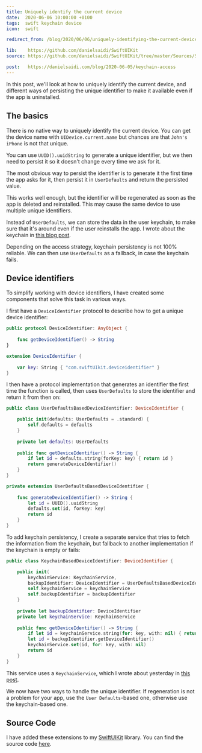 ```yaml
---
title: Uniquely identify the current device
date:  2020-06-06 10:00:00 +0100
tags:  swift keychain device
icon:  swift

redirect_from: /blog/2020/06/06/uniquely-identifying-the-current-device

lib:    https://github.com/danielsaidi/SwiftUIKit
source: https://github.com/danielsaidi/SwiftUIKit/tree/master/Sources/SwiftUIKit/Device

post:   https://danielsaidi.com/blog/2020-06-05/keychain-access
---
```


In this post, we'll look at how to uniquely identify the current device, and different ways of persisting the unique identifier to make it available even if the app is uninstalled.


## The basics

There is no native way to uniquely identify the current device. You can get the device name with `UIDevice.current.name` but chances are that `John's iPhone` is not that unique.

You can use `UUID().uuidString` to generate a unique identifier, but we then need to persist it so it doesn't change every time we ask for it. 

The most obvious way to persist the identifier is to generate it the first time the app asks for it, then persist it in `UserDefaults` and return the persisted value.

This works well enough, but the identifier will be regenerated as soon as the app is deleted and reinstalled. This may cause the same device to use multiple unique identifiers.

Instead of `UserDefaults`, we can store the data in the user keychain, to make sure that it's around even if the user reinstalls the app. I wrote about the keychain in [this blog post]({{page.post}}).

Depending on the access strategy, keychain persistency is not 100% reliable. We can then use `UserDefaults` as a fallback, in case the keychain fails.


## Device identifiers

To simplify working with device identifiers, I have created some components that solve this task in various ways. 

I first have a `DeviceIdentifier` protocol to describe how to get a unique device identifier:

```swift
public protocol DeviceIdentifier: AnyObject {
    
    func getDeviceIdentifier() -> String
}

extension DeviceIdentifier {
    
    var key: String { "com.swiftUIkit.deviceidentifier" }
}
```

I then have a protocol implementation that generates an identifier the first time the function is called, then uses `UserDefaults` to store the identifier and return it from then on:

```swift
public class UserDefaultsBasedDeviceIdentifier: DeviceIdentifier {

    public init(defaults: UserDefaults = .standard) {
        self.defaults = defaults
    }
    
    private let defaults: UserDefaults
    
    public func getDeviceIdentifier() -> String {
        if let id = defaults.string(forKey: key) { return id }
        return generateDeviceIdentifier()
    }
}

private extension UserDefaultsBasedDeviceIdentifier {
    
    func generateDeviceIdentifier() -> String {
        let id = UUID().uuidString
        defaults.set(id, forKey: key)
        return id
    }
}
```

To add keychain persistency, I create a separate service that tries to fetch the information from the keychain, but fallback to another implementation if the keychain is empty or fails:

```swift
public class KeychainBasedDeviceIdentifier: DeviceIdentifier {

    public init(
        keychainService: KeychainService,
        backupIdentifier: DeviceIdentifier = UserDefaultsBasedDeviceIdentifier()) {
        self.keychainService = keychainService
        self.backupIdentifier = backupIdentifier
    }
    
    private let backupIdentifier: DeviceIdentifier
    private let keychainService: KeychainService
    
    public func getDeviceIdentifier() -> String {
        if let id = keychainService.string(for: key, with: nil) { return id }
        let id = backupIdentifier.getDeviceIdentifier()
        keychainService.set(id, for: key, with: nil)
        return id
    }
}
```

This service uses a `KeychainService`, which I wrote about yesterday in [this post]({{page.post}}).

We now have two ways to handle the unique identifier. If regeneration is not a problem for your app, use the `User Defaults`-based one, otherwise use the keychain-based one.


## Source Code

I have added these extensions to my [SwiftUIKit]({{page.lib}}) library. You can find the source code [here]({{page.source}}).
